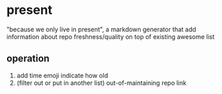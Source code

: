 # present
"because we only live in present", a markdown generator that add information about repo freshness/quality on top of existing awesome list

## operation
1. add time emoji indicate how old
2. (filter out or put in another list) out-of-maintaining repo link

